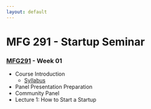 ```yaml
---
layout: default
---
```


# MFG 291 - Startup Seminar

### [MFG291](../) - Week 01

- Course Introduction
    - [Syllabus](../../course_info/MFG291.Syllabus.pdf) 
- Panel Presentation Preparation
- Community Panel
- Lecture 1: How to Start a Startup